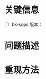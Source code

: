 关键信息
=======

- [ ] bk-sops 版本：

问题描述
=======
<!-- 这里写问题描述 -->


重现方法
=======
<!-- 列出如何重现的方法或操作步骤 -->


<!-- **重要提醒**: 请优先尝试部署使用最新发布的版本 (发布清单： https://github.com/Tencent/bk-sops/releases), 如果问题不能在最新发布的版本里重现，说明此问题已经被修复。 -->


